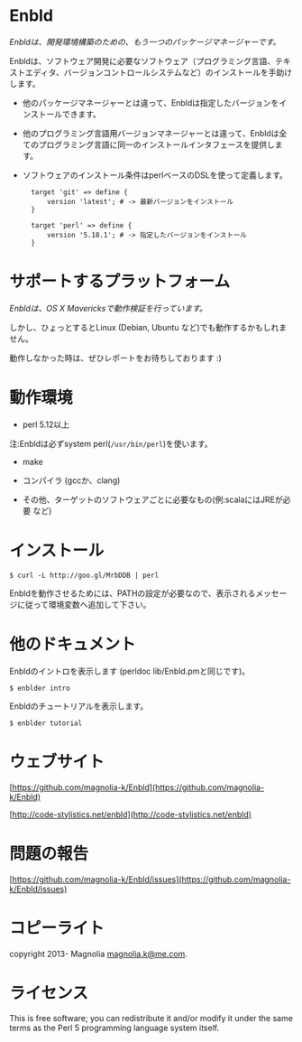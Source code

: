 # Enbld

*Enbldは、開発環境構築のための、もう一つのパッケージマネージャーです。*

Enbldは、ソフトウェア開発に必要なソフトウェア（プログラミング言語、テキストエディタ、バージョンコントロールシステムなど）のインストールを手助けします。

- 他のパッケージマネージャーとは違って、Enbldは指定したバージョンをインストールできます。

- 他のプログラミング言語用バージョンマネージャーとは違って、Enbldは全てのプログラミング言語に同一のインストールインタフェースを提供します。

- ソフトウェアのインストール条件はperlベースのDSLを使って定義します。

        target 'git' => define {
            version 'latest'; # -> 最新バージョンをインストール
        }

        target 'perl' => define {
            version '5.18.1'; # -> 指定したバージョンをインストール
        }

# サポートするプラットフォーム

*Enbldは、OS X Mavericksで動作検証を行っています。*

しかし、ひょっとするとLinux (Debian, Ubuntu など)でも動作するかもしれません。

動作しなかった時は、ぜひレポートをお待ちしております :)

# 動作環境

 - perl 5.12以上

  注:Enbldは必ずsystem perl(`/usr/bin/perl`)を使います。

 - make

 - コンパイラ (gccか、clang)

 - その他、ターゲットのソフトウェアごとに必要なもの(例:scalaにはJREが必要 など)

# インストール

    $ curl -L http://goo.gl/MrbDDB | perl

Enbldを動作させるためには、PATHの設定が必要なので、表示されるメッセージに従って環境変数へ追加して下さい。

# 他のドキュメント

Enbldのイントロを表示します (perldoc lib/Enbld.pmと同じです)。

    $ enblder intro

Enbldのチュートリアルを表示します。

    $ enblder tutorial

# ウェブサイト

[https://github.com/magnolia-k/Enbld](https://github.com/magnolia-k/Enbld)

[http://code-stylistics.net/enbld](http://code-stylistics.net/enbld)

# 問題の報告

[https://github.com/magnolia-k/Enbld/issues](https://github.com/magnolia-k/Enbld/issues)

# コピーライト

copyright 2013- Magnolia <magnolia.k@me.com>.

# ライセンス

This is free software; you can redistribute it and/or modify it under
the same terms as the Perl 5 programming language system itself.
